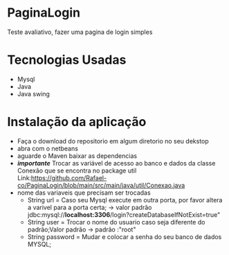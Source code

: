 # PaginaLogin
Teste avaliativo, fazer uma pagina de login simples

# Tecnologias Usadas 
  - Mysql
  - Java
  - Java swing

# Instalação da aplicação 
- Faça o download do repositorio em algum diretorio no seu dekstop
- abra com o netbeans
- aguarde o Maven baixar as dependencias
- ***importante*** Trocar as variável de acesso ao banco e dados da classe Conexão que se encontra no package util Link:https://github.com/Rafael-co/PaginaLogin/blob/main/src/main/java/util/Conexao.java
 - nome das variaveis que precisam ser trocadas 
   * String url = Caso seu Mysql execute em outra porta, por favor altera a varivel para a porta certa; -> valor padrão  jdbc:mysql://**localhost:3306**/login?createDatabaseIfNotExist=true"
   * String user = Trocar o nome do usuario caso seja diferente do padrão;Valor padrão -> padrão :"root"
   * String password = Mudar e colocar a senha do seu banco de dados MYSQL;
